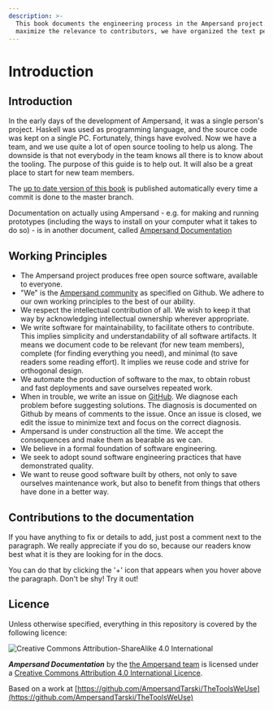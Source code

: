 ```yaml
---
description: >-
  This book documents the engineering process in the Ampersand project. To
  maximize the relevance to contributors, we have organized the text per tool.
---
```


# Introduction

## Introduction

In the early days of the development of Ampersand, it was a single person's project. Haskell was used as programming language, and the source code was kept on a single PC. Fortunately, things have evolved. Now we have a team, and we use quite a lot of open source tooling to help us along. The downside is that not everybody in the team knows all there is to know about the tooling. The purpose of this guide is to help out. It will also be a great place to start for new team members.

The [up to date version of this book](http://ampersandtarski.gitbooks.io/the-tools-we-use-for-ampersand/) is published automatically every time a commit is done to the master branch.

Documentation on actually using Ampersand - e.g. for making and running prototypes \(including the ways to install on your computer what it takes to do so\) - is in another document, called [Ampersand Documentation](https://ampersandtarski.gitbook.io/documentation/)

## Working Principles

* The Ampersand project produces free open source software, available to everyone.
* "We" is the [Ampersand community](https://github.com/orgs/AmpersandTarski/people) as specified on Github. We adhere to our own working principles to the best of our ability.
* We respect the intellectual contribution of all. We wish to keep it that way by acknowledging intellectual ownership wherever appropriate.
* We write software for maintainability, to facilitate others to contribute. This implies simplicity and understandability of all software artifacts. It means we document code to be relevant \(for new team members\), complete \(for finding everything you need\), and minimal \(to save readers some reading effort\). It implies we reuse code and strive for orthogonal design.
* We automate the production of software to the max, to obtain robust and fast deployments and save ourselves repeated work.
* When in trouble, we write an issue on [GitHub](https://github.com/AmpersandTarski/Ampersand/). We diagnose each problem before suggesting solutions. The diagnosis is documented on Github by means of comments to the issue. Once an issue is closed, we edit the issue to minimize text and focus on the correct diagnosis.
* Ampersand is under construction all the time. We accept the consequences and make them as bearable as we can.
* We believe in a formal foundation of software engineering.
* We seek to adopt sound software engineering practices that have demonstrated quality.
* We want to reuse good software built by others, not only to save ourselves maintenance work, but also to benefit from things that others have done in a better way.

## Contributions to the documentation

If you have anything to fix or details to add, just post a comment next to the paragraph. We really appreciate if you do so, because our readers know best what it is they are looking for in the docs.

You can do that by clicking the '+' icon that appears when you hover above the paragraph. Don't be shy! Try it out!

## Licence

Unless otherwise specified, everything in this repository is covered by the following licence:

![Creative Commons Attribution-ShareAlike 4.0 International](https://licensebuttons.net/l/by-sa/4.0/88x31.png)

_**Ampersand Documentation**_ by the [the Ampersand team](http://www.gitbook.com/@ampersandtarski/) is licensed under a [Creative Commons Attribution 4.0 International Licence](http://creativecommons.org/licenses/by-sa/4.0/).

Based on a work at [https://github.com/AmpersandTarski/TheToolsWeUse](https://github.com/AmpersandTarski/TheToolsWeUse)

